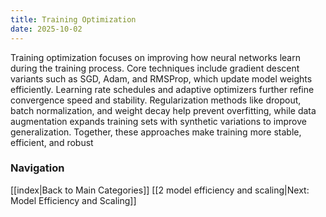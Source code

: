 ```yaml
---
title: Training Optimization
date: 2025-10-02
---
```


Training optimization focuses on improving how neural networks learn during the training process. Core techniques include gradient descent variants such as SGD, Adam, and RMSProp, which update model weights efficiently. Learning rate schedules and adaptive optimizers further refine convergence speed and stability. Regularization methods like dropout, batch normalization, and weight decay help prevent overfitting, while data augmentation expands training sets with synthetic variations to improve generalization. Together, these approaches make training more stable, efficient, and robust





### Navigation
[[index|Back to Main Categories]]
[[2 model efficiency and scaling|Next: Model Efficiency and Scaling]]
